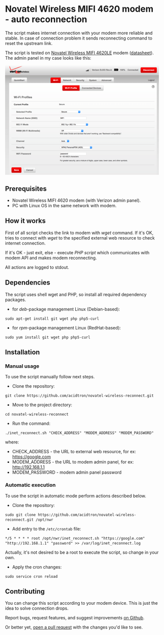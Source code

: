#  Novatel Wireless MIFI 4620 modem - auto reconnection
The script makes internet connection with your modem more reliable and stable.
In case of connection problem it sends reconnecting command to reset the upstream link.

The script is tested on [Novatel Wireless MIFI 4620LE](http://www.nvtl.com/products/mobile-broadband-solutions/mifi-intelligent-mobile-hotspots/mifi-4620le-3g4g-lte-global-intelligent-mobile-hotspot/) modem ([datasheet](docs/Novatel_4620LE.pdf)). The admin panel in my case looks like this:

![Verizon Admin Panel](docs/verizon.png)

## Prerequisites
- Novatel Wireless MIFI 4620 modem (with Verizon admin panel).
- PC with Linux OS in the same network with modem.

## How it works
First of all script checks the link to modem with _wget_ command.
If it's OK, tries to connect with _wget_ to the specified external web resource to check internet connection.

If it's OK - just exit, else - execute _PHP script_ which communicates with modem API and makes modem reconnecting.

All actions are logged to stdout.

## Dependencies
The script uses shell wget and PHP, so install all required dependency packages.
- for _deb_-package management Linux (Debian-based):
```
sudo apt-get install git wget php php5-curl
```
- for _rpm_-package management Linux (RedHat-based):
```
sudo yum install git wget php php5-curl
```

## Installation

### Manual usage
To use the script manually follow next steps.
- Clone the repository:
```
git clone https://github.com/acidtron/novatel-wireless-reconnect.git
```
- Move to the project directory:
```
cd novatel-wireless-reconnect
```
- Run the command:
```
./inet_reconnect.sh "CHECK_ADDRESS" "MODEM_ADDRESS" "MODEM_PASSWORD"
```
where:
- CHECK_ADDRESS - the URL to external web resource, for ex: https://google.com
- MODEM_ADDRESS - the URL to modem admin panel, for ex: http://192.168.1.1
- MODEM_PASSWORD - modem admin panel password

### Automatic execution
To use the script in automatic mode perform actions described below.
- Clone the repository:
```
sudo git clone https://github.com/acidtron/novatel-wireless-reconnect.git /opt/nwr
```
- Add entry to the `/etc/crontab` file:
```
*/5 * * * * root /opt/nwr/inet_reconnect.sh "https://google.com" "http://192.168.1.1" "password" >> /var/log/inet_reconnect.log
```
Actually, it's not desired to be a root to execute the script, so change in your own.

- Apply the cron changes:
```
sudo service cron reload
```

## Contributing
You can change this script according to your modem device. This is just the idea to solve connection drops.

Report bugs, request features, and suggest improvements [on Github](https://github.com/acidtron/novatel-wireless-reconnect/issues).

Or better yet, [open a pull request](https://github.com/acidtron/novatel-wireless-reconnect/compare) with the changes you'd like to see.

